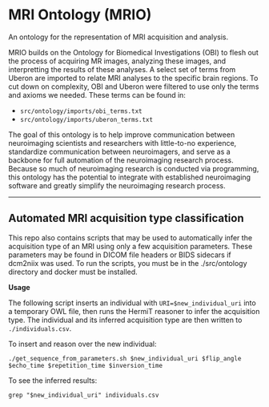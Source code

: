 # MRI Ontology (MRIO)
An ontology for the representation of MRI acquisition and analysis.

MRIO builds on the Ontology for Biomedical Investigations (OBI) to flesh out 
the process of acquiring MR images, analyzing these images, and interpretting 
the results of these analyses.
A select set of terms from Uberon are imported to relate MRI analyses to the 
specific brain regions.
To cut down on complexity, OBI and Uberon were filtered to use only the terms 
and axioms we needed. These terms can be found in:
 - `src/ontology/imports/obi_terms.txt`
 - `src/ontology/imports/uberon_terms.txt`

The goal of this ontology is to help improve communication between 
neuroimaging scientists and researchers with little-to-no experience, 
standardize communication between neuroimagers, 
and serve as a backbone for full automation of the neuroimaging research process.
Because so much of neuroimaging research is conducted via programming, 
this ontology has the potential to integrate with established neuroimaging software 
and greatly simplify the neuroimaging research process.

----------------------------------

## Automated MRI acquisition type classification

This repo also contains scripts that may be used to automatically infer the 
acquisition type of an MRI using only a few acquisition parameters.
These parameters may be found in DICOM file headers or BIDS sidecars
if dcm2niix was used. To run the scripts, you must be in the 
./src/ontology directory and docker must be installed.

**Usage**

The following script inserts an individual with `URI=$new_individual_uri` into
a temporary OWL file, then runs the HermiT reasoner to infer the acquisition type.
The individual and its inferred acquisition type are then written to `./individuals.csv`.

To insert and reason over the new individual:

`./get_sequence_from_parameters.sh $new_individual_uri $flip_angle $echo_time $repetition_time $inversion_time`

To see the inferred results:

`grep "$new_individual_uri" individuals.csv`

